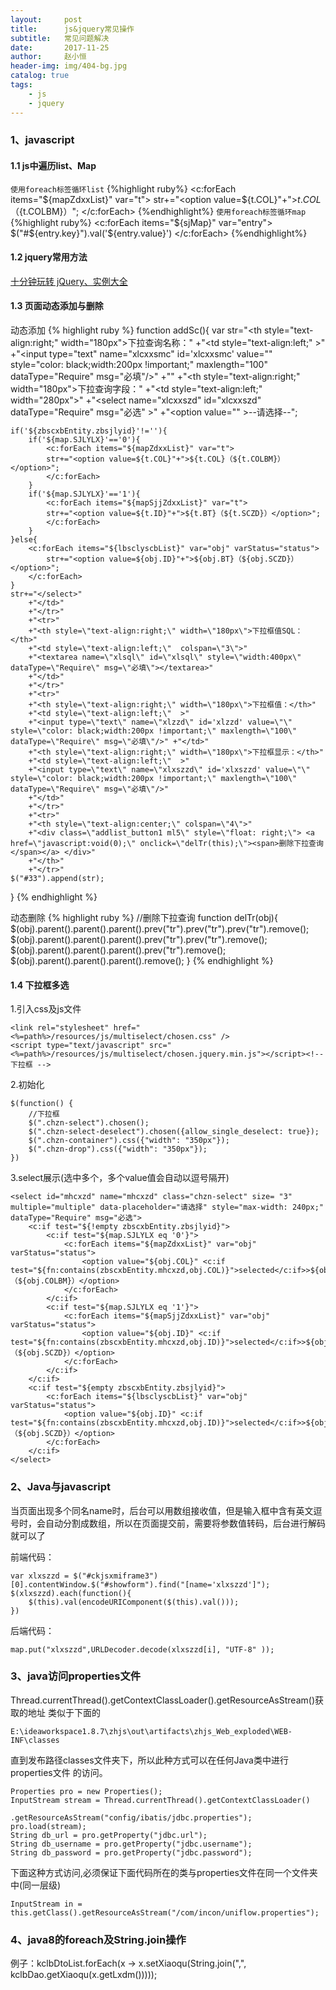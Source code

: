 ```yaml
---
layout:     post
title:      js&jquery常见操作
subtitle:   常见问题解决
date:       2017-11-25
author:     赵小恒
header-img: img/404-bg.jpg
catalog: true
tags:
    - js
    - jquery
---
```


### 1、javascript

#### 1.1 js中遍历list、Map

`使用foreach标签循环list`
{%highlight ruby%}
<c:forEach items="${mapZdxxList}" var="t">
	str+="<option value=${t.COL}"+">${t.COL}（${t.COLBM}）</option>";
</c:forEach>
{%endhighlight%}
`使用foreach标签循环map`
{%highlight ruby%}
<c:forEach items="${sjMap}" var="entry">
	$("#${entry.key}").val('${entry.value}')
</c:forEach>
{%endhighlight%}

#### 1.2 jquery常用方法
[十分钟玩转 jQuery、实例大全](http://www.cnblogs.com/suoning/p/5683047.html)

#### 1.3 页面动态添加与删除

动态添加
{% highlight ruby %}
function addSc(){
    var str="<tr><th style=\"text-align:right;\" width=\"180px\">下拉查询名称：</th>"
        +"<td style=\"text-align:left;\"  >"
        +"<input type=\"text\" name=\"xlcxxsmc\" id='xlcxxsmc' value=\"\" style=\"color: black;width:200px !important;\" maxlength=\"100\" dataType=\"Require\" msg=\"必填\"/>"
        +"</td>"
        +"<th style=\"text-align:right;\" width=\"180px\">下拉查询字段：</th>"
        +"<td style=\"text-align:left;\"  width=\"280px\">"
        +"<select name=\"xlcxxszd\" id=\"xlcxxszd\"  dataType=\"Require\" msg=\"必选\" >"
        +"<option value=\"\" >--请选择--</option>";

    if('${zbscxbEntity.zbsjlyid}'!=''){
        if('${map.SJLYLX}'=='0'){
            <c:forEach items="${mapZdxxList}" var="t">
            str+="<option value=${t.COL}"+">${t.COL}（${t.COLBM}）</option>";
            </c:forEach>
        }
        if('${map.SJLYLX}'=='1'){
            <c:forEach items="${mapSjjZdxxList}" var="t">
            str+="<option value=${t.ID}"+">${t.BT}（${t.SCZD}）</option>";
            </c:forEach>
        }
    }else{
        <c:forEach items="${lbsclyscbList}" var="obj" varStatus="status">
            str+="<option value=${obj.ID}"+">${obj.BT}（${obj.SCZD}）</option>";
        </c:forEach>
    }
    str+="</select>"
        +"</td>"
        +"</tr>"
        +"<tr>"
        +"<th style=\"text-align:right;\" width=\"180px\">下拉框值SQL：</th>"
        +"<td style=\"text-align:left;\"  colspan=\"3\">"
        +"<textarea name=\"xlsql\" id=\"xlsql\" style=\"width:400px\"  dataType=\"Require\" msg=\"必填\"></textarea>"
        +"</td>"
        +"</tr>"
        +"<tr>"
        +"<th style=\"text-align:right;\" width=\"180px\">下拉框值：</th>"
        +"<td style=\"text-align:left;\"  >"
        +"<input type=\"text\" name=\"xlzzd\" id='xlzzd' value=\"\" style=\"color: black;width:200px !important;\" maxlength=\"100\" dataType=\"Require\" msg=\"必填\"/>" +"</td>"
        +"<th style=\"text-align:right;\" width=\"180px\">下拉框显示：</th>"
        +"<td style=\"text-align:left;\"  >"
        +"<input type=\"text\" name=\"xlxszzd\" id='xlxszzd' value=\"\" style=\"color: black;width:200px !important;\" maxlength=\"100\" dataType=\"Require\" msg=\"必填\"/>"
        +"</td>"
        +"</tr>"
        +"<tr>"
        +"<th style=\"text-align:center;\" colspan=\"4\">"
        +"<div class=\"addlist_button1 ml5\" style=\"float: right;\"> <a href=\"javascript:void(0);\" onclick=\"delTr(this);\"><span>删除下拉查询</span></a> </div>"
        +"</th>"
        +"</tr>"
    $("#33").append(str);
}
{% endhighlight %}

动态删除
{% highlight ruby %}
//删除下拉查询
function delTr(obj){
    $(obj).parent().parent().parent().prev("tr").prev("tr").prev("tr").remove();
    $(obj).parent().parent().parent().prev("tr").prev("tr").remove();
    $(obj).parent().parent().parent().prev("tr").remove();
    $(obj).parent().parent().parent().remove();
}
{% endhighlight %}

#### 1.4 下拉框多选

1.引入css及js文件
```
<link rel="stylesheet" href="<%=path%>/resources/js/multiselect/chosen.css" />
<script type="text/javascript" src="<%=path%>/resources/js/multiselect/chosen.jquery.min.js"></script><!-- 下拉框 -->
```
2.初始化
```
$(function() {
	//下拉框
	$(".chzn-select").chosen();
	$(".chzn-select-deselect").chosen({allow_single_deselect: true});
	$(".chzn-container").css({"width": "350px"});
	$(".chzn-drop").css({"width": "350px"});
})
```
3.select展示(选中多个，多个value值会自动以逗号隔开)
```
<select id="mhcxzd" name="mhcxzd" class="chzn-select" size= "3" multiple="multiple" data-placeholder="请选择" style="max-width: 240px;" dataType="Require" msg="必选">
	<c:if test="${!empty zbscxbEntity.zbsjlyid}">
		<c:if test="${map.SJLYLX eq '0'}">
			<c:forEach items="${mapZdxxList}" var="obj" varStatus="status">
				<option value="${obj.COL}" <c:if test="${fn:contains(zbscxbEntity.mhcxzd,obj.COL)}">selected</c:if>>${obj.COL}（${obj.COLBM}）</option>
			</c:forEach>
		</c:if>
		<c:if test="${map.SJLYLX eq '1'}">
			<c:forEach items="${mapSjjZdxxList}" var="obj" varStatus="status">
				<option value="${obj.ID}" <c:if test="${fn:contains(zbscxbEntity.mhcxzd,obj.ID)}">selected</c:if>>${obj.BT}（${obj.SCZD}）</option>
			</c:forEach>
		</c:if>
	</c:if>
	<c:if test="${empty zbscxbEntity.zbsjlyid}">
		<c:forEach items="${lbsclyscbList}" var="obj" varStatus="status">
			<option value="${obj.ID}" <c:if test="${fn:contains(zbscxbEntity.mhcxzd,obj.ID)}">selected</c:if>>${obj.BT}（${obj.SCZD}）</option>
		</c:forEach>
	</c:if>
</select>
```

### 2、Java与javascript

当页面出现多个同名name时，后台可以用数组接收值，但是输入框中含有英文逗号时，会自动分割成数组，所以在页面提交前，需要将参数值转码，后台进行解码就可以了

前端代码：
```
var xlxszzd = $("#ckjsxmiframe3")[0].contentWindow.$("#showform").find("[name='xlxszzd']");
$(xlxszzd).each(function(){
	$(this).val(encodeURIComponent($(this).val()));
})
```

后端代码：
```
map.put("xlxszzd",URLDecoder.decode(xlxszzd[i], "UTF-8" ));
```

### 3、java访问properties文件

Thread.currentThread().getContextClassLoader().getResourceAsStream()获取的地址
类似于下面的
```
E:\ideaworkspace1.8.7\zhjs\out\artifacts\zhjs_Web_exploded\WEB-INF\classes
```
直到发布路径classes文件夹下，所以此种方式可以在任何Java类中进行properties文件
的访问。              
					
```
Properties pro = new Properties();
InputStream stream = Thread.currentThread().getContextClassLoader()
                    .getResourceAsStream("config/ibatis/jdbc.properties");
pro.load(stream);
String db_url = pro.getProperty("jdbc.url");
String db_username = pro.getProperty("jdbc.username");
String db_password = pro.getProperty("jdbc.password");
```

下面这种方式访问,必须保证下面代码所在的类与properties文件在同一个文件夹中(同一层级)
```
InputStream in = this.getClass().getResourceAsStream("/com/incon/uniflow.properties");    
```

### 4、java8的foreach及String.join操作

例子：kclbDtoList.forEach(x -> x.setXiaoqu(String.join(",", kclbDao.getXiaoqu(x.getLxdm()))));


